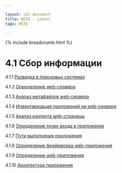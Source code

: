 ```yaml
---

layout: col-document
title: WSTG - Latest
tags: WSTG

---
```


{% include breadcrumb.html %}
# 4.1 Сбор информации

4.1.1 [Разведка в поисковых системах](01-Conduct_Search_Engine_Discovery_Reconnaissance_for_Information_Leakage.md)

4.1.2 [Определение web-сервера](02-Fingerprint_Web_Server.md)

4.1.3 [Анализ метафайлов web-сервера](03-Review_Webserver_Metafiles_for_Information_Leakage.md)

4.1.4 [Инвентаризация приложений на web-сервере](04-Enumerate_Applications_on_Webserver.md)

4.1.5 [Анализ контента web-страницы](05-Review_Webpage_Content_for_Information_Leakage.md)

4.1.6 [Определение точек входа в приложение](06-Identify_Application_Entry_Points.md)

4.1.7 [Пути выполнения приложения](07-Map_Execution_Paths_Through_Application.md)

4.1.8 [Определение фреймворка web-приложения](08-Fingerprint_Web_Application_Framework.md)

4.1.9 [Определение web-приложения](09-Fingerprint_Web_Application.md)

4.1.10 [Архитектура приложения](10-Map_Application_Architecture.md)
